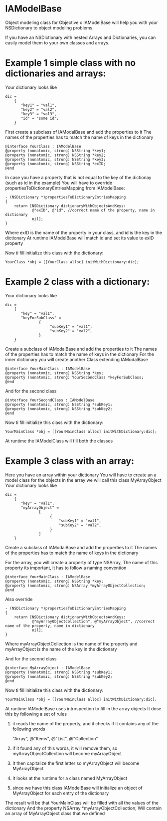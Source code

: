 IAModelBase
================

Object modeling class for Objective c
IAModelBase will help you with your NSDictionary to object modeling problems.

If you have an NSDictionary with nested Arrays and Dictionaries, you can easily model them to your own classes and arrays.

<b>Example 1 simple class with no dictionaries and arrays:</b>
================
Your dictionary looks like

    dic =
        {
           "key1" = "val1",
           "key2" = "val2",
           "key3" = "val3",
           "id" = "some id";
        }

First create a subclass of IAModalBase and add the properties to it
The names of the properties has to match the name of keys in the dictionary

    @interface YourClass : IAModelBase
    @property (nonatomic, strong) NSString *key1;
    @property (nonatomic, strong) NSString *key2;
    @property (nonatomic, strong) NSString *key3;
    @property (nonatomic, strong) NSString *exID;
    @end
    
In case you have a property that is not equal to the key of the dictionay (such as id in the example)
You will have to override propertiesToDictionaryEntriesMapping from IAModelBase:

    - (NSDictionary *)propertiesToDictionaryEntriesMapping
    {
        return [NSDictionary dictionaryWithObjectsAndKeys:
                @"exID", @"id", //correct name of the property, name in dictionary
                nil];
    }
Where exID is the name of the property in your class, and id is the key in the dictionary
At runtime IAModelBase will match id and set its value to exID property
    
Now ti fill initialize this class with the dictionary:

    YourClass *obj = [[YourClass alloc] initWithDictionary:dic];
    
<b>Example 2 class with a dictionary:</b>
================
Your dictionary looks like

    dic =
        {
           "key" = "val1",
           "keyForSubClass" = 
                   {
                        "subKey1" = "val1",
                        "subKey2" = "val2",
                   }
        }

Create a subclass of IAModalBase and add the properties to it
The names of the properties has to match the name of keys in the dictionary
For the inner dictionary you will create another Class extending IAModalBase

    @interface YourMainClass : IAModelBase
    @property (nonatomic, strong) NSString *key;
    @property (nonatomic, strong) YourSecondClass *keyForSubClass;
    @end
    
And for the second class

    @interface YourSecondClass : IAModelBase
    @property (nonatomic, strong) NSString *subKey1;
    @property (nonatomic, strong) NSString *subKey2;
    @end
    
    
Now ti fill initialize this class with the dictionary:

    YourMainClass *obj = [[YourMainClass alloc] initWithDictionary:dic];
At runtime the IAModelClass will fill both the classes

<b>Example 3 class with an array:</b>
================
Here you have an array within your dictionary
You will have to create an a model class for the objects in the array
we will call this class MyArrayObject
Your dictionary looks like

    dic =
        {
           "key" = "val1",
           "myArrayObject" = 
                   [
                        {
                            "subKey1" = "val1",
                            "subKey2" = "val2",
                        }
                   ]
        }

Create a subclass of IAModalBase and add the properties to it
The names of the properties has to match the name of keys in the dictionary

For the array, you will create a property of type NSArray,
The name of this property its important, it has to follow a naming convention


    @interface YourMainClass : IAModelBase
    @property (nonatomic, strong) NSString *key;
    @property (nonatomic, strong) NSArray *myArrayObjectCollection;
    @end
    
Also override 

    - (NSDictionary *)propertiesToDictionaryEntriesMapping
    {
        return [NSDictionary dictionaryWithObjectsAndKeys:
                @"myArrayObjectCollection", @"myArrayObject", //correct name of the property, name in dictionary
                nil];
    }
Where myArrayObjectCollection is the name of the property and myArrayObject is the name of the key in the dictionary
    
And for the second class

    @interface MyArrayObject : IAModelBase
    @property (nonatomic, strong) NSString *subKey1;
    @property (nonatomic, strong) NSString *subKey2;
    @end
    
    
Now ti fill initialize this class with the dictionary:

    YourMainClass *obj = [[YourMainClass alloc] initWithDictionary:dic];
At runtime IAModelBase uses introspection to fill in the array objects
It dose this by following a set of rules

1. it reads the name of the property, and it checks if it contains any of the following words

    "Array", @"Items", @"List", @"Collection"
2. if it found any of this words, it will remove them, so myArrayObjectCollection will become myArrayObject
3. It then capitalize the first letter so myArrayObject will become MyArrayObject
4. It looks at the runtime for a class named MyArrayObject
5. since we have this class IAModelBase will initialize an object of MyArrayObject for
each entry of the dictionary

The result will be that YourMainClass will be filled with all the values of the dictionary
And the property
    NSArray *myArrayObjectCollection;
Will contain an array of MyArrayObject class that we defined

